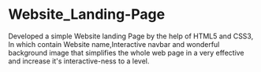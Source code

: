 # Website_Landing-Page
Developed a simple Website landing Page by the help of HTML5 and CSS3, In which contain Website name,Interactive navbar  and wonderful background image that simplifies the whole web page in a very effective and increase it's interactive-ness to a level.

